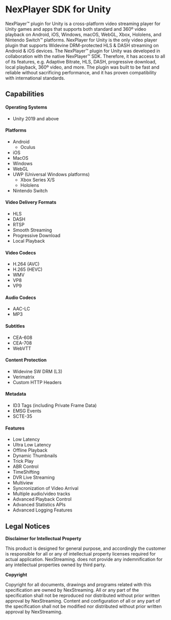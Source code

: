 # NexPlayer SDK for Unity

NexPlayer™ plugin for Unity is a cross-platform video streaming player for Unity games and apps that supports both standard and 360º video playback on Android, iOS, Windows, macOS, WebGL, Xbox, Hololens, and Nintendo Switch™ platforms. NexPlayer for Unity is the only video player plugin that supports Widevine DRM-protected HLS & DASH streaming on Android & iOS devices. The NexPlayer™ plugin for Unity was developed in collaboration with the native NexPlayer™ SDK. Therefore, it has access to all of its features, e.g. Adaptive Bitrate, HLS, DASH, progressive download, local playback, 360º video, and more. The plugin was built to be fast and reliable without sacrificing performance, and it has proven compatibility with international standards.

## Capabilities

#### Operating Systems

- Unity 2019 and above

#### Platforms

- Android
 	- Oculus
- iOS
- MacOS
- Windows
- WebGL
- UWP (Universal Windows platforms)
	- Xbox Series X/S
	- Hololens
- Nintendo Switch

#### Video Delivery Formats

- HLS
- DASH
- RTSP
- Smooth Streaming
- Progressive Download
- Local Playback

#### Video Codecs

- H.264 (AVC)
- H.265 (HEVC)
- WMV
- VP8
- VP9

#### Audio Codecs

- AAC-LC
- MP3

#### Subtitles

- CEA-608
- CEA-708
- WebVTT

#### Content Protection

- Widevine SW DRM (L3)
- Verimatrix
- Custom HTTP Headers

#### Metadata

- ID3 Tags (including Private Frame Data)
- EMSG Events
- SCTE-35

#### Features

- Low Latency
- Ultra Low Latency
- Offline Playback
- Dynamic Thumbnails
- Trick Play
- ABR Control
- TimeShifting 
- DVR Live Streaming
- Multiview
- Syncronization of Video Arrival
- Multiple audio/video tracks
- Advanced Playback Control
- Advanced Statistics APIs
- Advanced Logging Features

## Legal Notices

**Disclaimer for Intellectual Property**

This product is designed for general purpose, and accordingly the customer is responsible for all or any of intellectual property licenses required for actual application. NexStreaming. does not provide any indemnification for any intellectual properties owned by third party.

**Copyright**

Copyright for all documents, drawings and programs related with this specification are owned by NexStreaming. All or any part of the specification shall not be reproduced nor distributed without prior written approval by NexStreaming. Content and configuration of all or any part of the specification shall not be modified nor distributed without prior written approval by NexStreaming.
